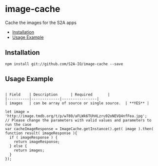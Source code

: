 # image-cache
Cache the images for the S2A apps
- [Installation](#installation)
- [Usage Example](#usage-example)

## Installation
```
npm install git://github.com/S2A-IO/image-cache --save
```
## Usage Example
```

| Field    | Description      | Required       |
|----------|-------------|----------------|
| images   | can be array of source or single source.  | **YES** |
```
```
let image = 'http://image.tmdb.org/t/p/w780/aFLWk6TUhHLzru92oNEVQ4nfFea.jpg'; 
// Please change the parameters with valid values and parameters to run the case
var cacheImageResponse = ImageCache.getInstance().get( image ).then( function result( imageResponse ){
  if ( imageResponse ) {
    return imageResponse;
  } else {
    return images;
  }
});
```  
